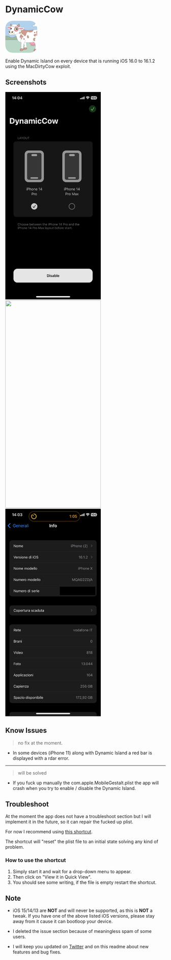 # DynamicCow

<img src="/Images/dynamiccowiconpreview.png" width="100" height="100"/>

Enable Dynamic Island on every device that is running iOS 16.0 to 16.1.2 using the MacDirtyCow exploit.

## Screenshots
<img src="/Images/IMG_2393.PNG" width="300" height="650"/> <img src="/Images/IMG_2392.PNG" width="300" height="650"/> <img src="/Images/IMG_2391.PNG" width="300" height="650"/> 

## Know Issues
> no fix at the moment.
- In some devices (iPhone 11) along with Dynamic Island a red bar is displayed with a rdar error.

---

> will be solved
- If you fuck up manually the com.apple.MobileGestalt.plist the app will crash when you try to enable / disable the Dynamic Island.

## Troubleshoot
At the moment the app does not have a troubleshoot section but I will implement it in the future, so it can repair the fucked up plist.

For now I recommend using [this shortcut](https://routinehub.co/shortcut/4920/).

The shortcut will "reset" the plist file to an initial state solving any kind of problem.

### How to use the shortcut
1. Simply start it and wait for a drop-down menu to appear. 
2. Then click on "View it in Quick View".
3. You should see some writing, if the file is empty restart the shortcut.

## Note
- iOS 15/14/13 are **NOT** and will never be supported, as this is **NOT** a tweak.
If you have one of the above listed iOS versions, please stay away from it cause it can bootloop your device.

- I deleted the issue section because of meaningless spam of some users.

- I will keep you updated on [Twitter](https://twitter.com/aboutzeph) and on this readme about new features and bug fixes.
